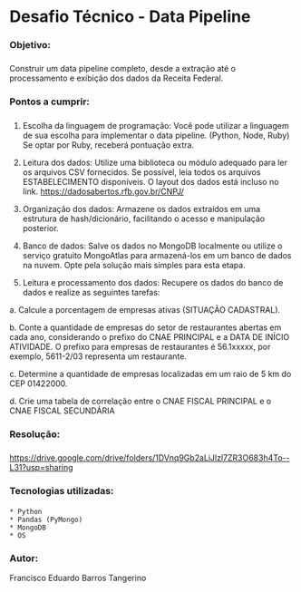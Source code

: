 
# Desafio Técnico - Data Pipeline <h3>


### Objetivo: <h5>

Construir um data pipeline completo, desde a extração até o processamento e exibição dos dados da Receita Federal.


### Pontos a cumprir: <h5>

1. Escolha da linguagem de programação: Você pode utilizar a linguagem de sua escolha para implementar o data pipeline. (Python, Node, Ruby) 
Se optar por Ruby, receberá pontuação extra.

2. Leitura dos dados: Utilize uma biblioteca ou módulo adequado para ler os arquivos CSV fornecidos. Se possível, leia todos os arquivos ESTABELECIMENTO disponíveis. O layout dos dados está incluso no link.
https://dadosabertos.rfb.gov.br/CNPJ/

3. Organização dos dados: Armazene os dados extraídos em uma estrutura de hash/dicionário, facilitando o acesso e manipulação posterior.

4. Banco de dados: Salve os dados no MongoDB localmente ou utilize o serviço gratuito MongoAtlas para armazená-los em um banco de dados na nuvem. Opte pela solução mais simples para esta etapa.

5. Leitura e processamento dos dados: Recupere os dados do banco de dados e realize as seguintes tarefas:

a. Calcule a porcentagem de empresas ativas (SITUAÇÃO CADASTRAL).

b. Conte a quantidade de empresas do setor de restaurantes abertas em cada ano, considerando o prefixo do CNAE PRINCIPAL e a DATA DE INÍCIO ATIVIDADE. O prefixo para empresas de restaurantes é 56.1xxxxx, por exemplo, 5611-2/03 representa um restaurante.

c. Determine a quantidade de empresas localizadas em um raio de 5 km do CEP 01422000. 

d. Crie uma tabela de correlação entre o CNAE FISCAL PRINCIPAL e o CNAE FISCAL SECUNDÁRIA


### Resolução: <h5>

https://drive.google.com/drive/folders/1DVnq9Gb2aLiJlzl7ZR3O683h4To--L31?usp=sharing


### Tecnologias utilizadas: <h4>

    * Python
    * Pandas (PyMongo)
    * MongoDB
    * OS


### Autor: <h7>

Francisco Eduardo Barros Tangerino